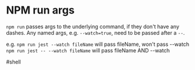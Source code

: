 # NPM run args

`npm run` passes args to the underlying command, if they don't have any dashes. Any named args, e.g. `--watch=true`, need to be passed after a `--`.

e.g.
`npm run jest --watch fileName` will pass fileName, won't pass --watch
`npm run jest -- --watch fileName` will pass fileName AND --watch

#shell
